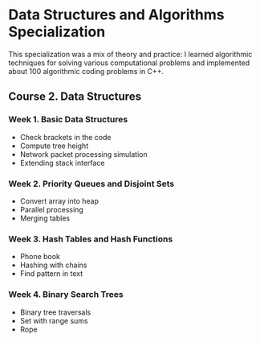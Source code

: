 # Data Structures and Algorithms Specialization

This specialization was a mix of theory and practice: I learned algorithmic techniques for solving various computational problems and implemented about 100 algorithmic coding problems in C++.

## Course 2. Data Structures

### Week 1. Basic Data Structures

- Check brackets in the code
- Compute tree height
- Network packet processing simulation
- Extending stack interface

### Week 2. Priority Queues and Disjoint Sets

- Convert array into heap
- Parallel processing
- Merging tables

### Week 3. Hash Tables and Hash Functions

- Phone book
- Hashing with chains
- Find pattern in text

### Week 4. Binary Search Trees

- Binary tree traversals
- Set with range sums
- Rope
